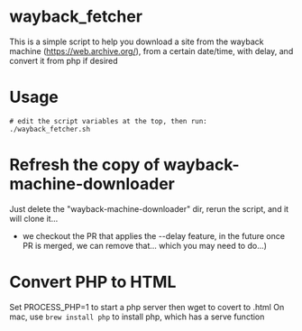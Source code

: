 # wayback_fetcher

This is a simple script to help you download a site from the wayback machine (https://web.archive.org/), from a certain date/time, with delay, and convert it from php if desired

# Usage
```
# edit the script variables at the top, then run:
./wayback_fetcher.sh
```

# Refresh the copy of wayback-machine-downloader
Just delete the "wayback-machine-downloader" dir, rerun the script, and it will clone it...
- we checkout the PR that applies the --delay feature, in the future once PR is merged, we can remove that...  which you may need to do...)

# Convert PHP to HTML
Set PROCESS_PHP=1 to start a php server then wget to covert to .html
On mac, use `brew install php` to install php, which has a serve function


